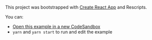 This project was bootstrapped with [Create React App](https://github.com/facebook/create-react-app) and Rescripts.

You can:

- [Open this example in a new CodeSandbox](https://codesandbox.io/s/github/aidurber/react-picky/tree/master/examples/custom-option)
- `yarn` and `yarn start` to run and edit the example
